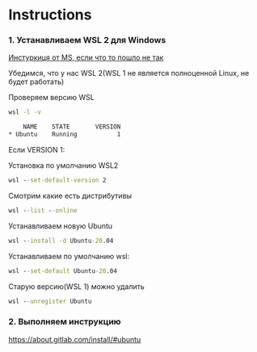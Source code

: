 # Instructions

### 1. Устанавливаем WSL 2 для Windows

[Инстуркиця от MS, если что то пошло не так](https://docs.microsoft.com/en-us/windows/wsl/install)

Убедимся, что у нас WSL 2(WSL 1 не является полноценной Linux, не будет работать)

Проверяем версию WSL
```cmd
wsl -l -v

    NAME    STATE       VERSION
* Ubuntu    Running           1
```

Если VERSION 1:

Установка по умолчанию WSL2
```cmd
wsl --set-default-version 2
```

Смотрим какие есть дистрибутивы
```cmd
wsl --list --online 
```
Устанавливаем новую Ubuntu
```cmd
wsl --install -d Ubuntu-20.04
```
Устанавливаем по умолчанию wsl:
```cmd
wsl --set-default Ubuntu-20.04
```


Старую версию(WSL 1) можно удалить
```cmd
wsl --unregister Ubuntu
```

### 2. Выполняем инструкцию

https://about.gitlab.com/install/#ubuntu